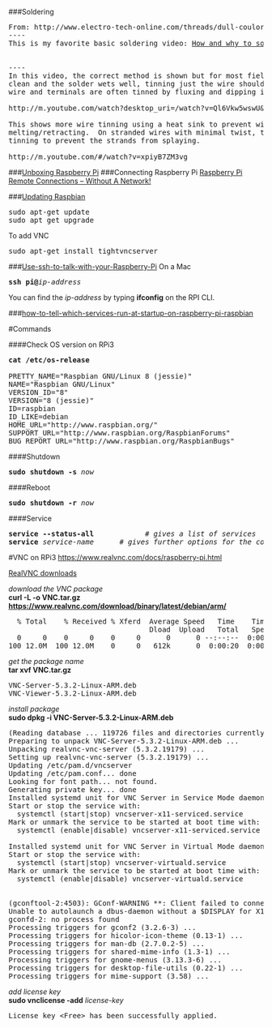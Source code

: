 ###Soldering

<pre>
From: http://www.electro-tech-online.com/threads/dull-coulored-solder-joints.127272/
----
This is my favorite basic soldering video: <a href="http://www.youtube.com/watch?v=I_NU2ruzyc4">How and why to solder correctly</a>


----
In this video, the correct method is shown but for most field repairs, as long as the terminal is 
clean and the solder wets well, tinning just the wire should be sufficient. In a production setting, 
wire and terminals are often tinned by fluxing and dipping in a solder pot.

http://m.youtube.com/watch?desktop_uri=/watch?v=Ql6Vkw5wswU&v=Ql6Vkw5wswU&gl=US#/watch?v=Ql6Vkw5wswU

This shows more wire tinning using a heat sink to prevent wicking under the insulation and insulation 
melting/retracting.  On stranded wires with minimal twist, twist the end a little tighter before 
tinning to prevent the strands from splaying.

http://m.youtube.com/#/watch?v=xpiyB7ZM3vg
</pre>

###[Unboxing Raspberry Pi](https://www.youtube.com/watch?v=-6OGuhLtKbU)
###Connecting Raspberry Pi
[Raspberry Pi Remote Connections – Without A Network!](https://pihw.wordpress.com/guides/direct-network-connection/)

###[Updating Raspbian](https://www.youtube.com/watch?v=-6OGuhLtKbU&t=15m52s)
<pre>
sudo apt-get update
sudo apt_get upgrade
</pre>

To add VNC
<pre>
sudo apt-get install tightvncserver
</pre>


###[Use-ssh-to-talk-with-your-Raspberry-Pi](http://www.instructables.com/id/Use-ssh-to-talk-with-your-Raspberry-Pi/)
On a Mac
<pre>
<b>ssh pi@</b><em>ip-address</em>
</pre>
You can find the <em>ip-address</em> by typing **ifconfig** on the RPI CLI.

###[how-to-tell-which-services-run-at-startup-on-raspberry-pi-raspbian](http://superuser.com/questions/852610/how-to-tell-which-services-run-at-startup-on-raspberry-pi-raspbian)

#Commands

####Check OS version on RPi3
<pre>
<b>cat /etc/os-release</b>

PRETTY_NAME="Raspbian GNU/Linux 8 (jessie)"
NAME="Raspbian GNU/Linux"
VERSION_ID="8"
VERSION="8 (jessie)"
ID=raspbian
ID_LIKE=debian
HOME_URL="http://www.raspbian.org/"
SUPPORT_URL="http://www.raspbian.org/RaspbianForums"
BUG_REPORT_URL="http://www.raspbian.org/RaspbianBugs"
</pre>


####Shutdown
<pre>
<b>sudo shutdown -s</b> <em>now</em>
</pre>

####Reboot
<pre>
<b>sudo shutdown -r</b> <em>now</em>
</pre>

####Service
<pre>
<b>service --status-all</b>            # <em>gives a list of services</em>
<b>service</b> <em>service-name</em>      # <em>gives further options for the command</em>
</pre>

#VNC on RPi3
https://www.realvnc.com/docs/raspberry-pi.html

[RealVNC downloads](https://www.realvnc.com/download/vnc/?utm_medium=email&utm_campaign=license-emails&utm_source=free-trial-license&utm_content=download)

<em>download the VNC package</em>   
<b>curl -L -o VNC.tar.gz https://www.realvnc.com/download/binary/latest/debian/arm/ </b>
<pre>
  % Total    % Received % Xferd  Average Speed   Time    Time     Time  Current
                                 Dload  Upload   Total   Spent    Left  Speed
  0     0    0     0    0     0      0      0 --:--:--  0:00:01 --:--:--     0
100 12.0M  100 12.0M    0     0   612k      0  0:00:20  0:00:20 --:--:--  661k
</pre>

<em>get the package name</em>   
<b>tar xvf VNC.tar.gz</b>
<pre>
VNC-Server-5.3.2-Linux-ARM.deb
VNC-Viewer-5.3.2-Linux-ARM.deb
</pre>

<em>install package</em>   
<b>sudo dpkg -i VNC-Server-5.3.2-Linux-ARM.deb</b>
<pre>
(Reading database ... 119726 files and directories currently installed.)
Preparing to unpack VNC-Server-5.3.2-Linux-ARM.deb ...
Unpacking realvnc-vnc-server (5.3.2.19179) ...
Setting up realvnc-vnc-server (5.3.2.19179) ...
Updating /etc/pam.d/vncserver
Updating /etc/pam.conf... done
Looking for font path... not found.
Generating private key... done
Installed systemd unit for VNC Server in Service Mode daemon
Start or stop the service with:
  systemctl (start|stop) vncserver-x11-serviced.service
Mark or unmark the service to be started at boot time with:
  systemctl (enable|disable) vncserver-x11-serviced.service

Installed systemd unit for VNC Server in Virtual Mode daemon
Start or stop the service with:
  systemctl (start|stop) vncserver-virtuald.service
Mark or unmark the service to be started at boot time with:
  systemctl (enable|disable) vncserver-virtuald.service


(gconftool-2:4503): GConf-WARNING **: Client failed to connect to the D-BUS daemon:
Unable to autolaunch a dbus-daemon without a $DISPLAY for X11
gconfd-2: no process found
Processing triggers for gconf2 (3.2.6-3) ...
Processing triggers for hicolor-icon-theme (0.13-1) ...
Processing triggers for man-db (2.7.0.2-5) ...
Processing triggers for shared-mime-info (1.3-1) ...
Processing triggers for gnome-menus (3.13.3-6) ...
Processing triggers for desktop-file-utils (0.22-1) ...
Processing triggers for mime-support (3.58) ...
</pre>
<em>add license key</em>   
<b>sudo vnclicense -add</b> <em>license-key</em>
<pre>
License key &lt;Free&gt; has been successfully applied.
</pre>

